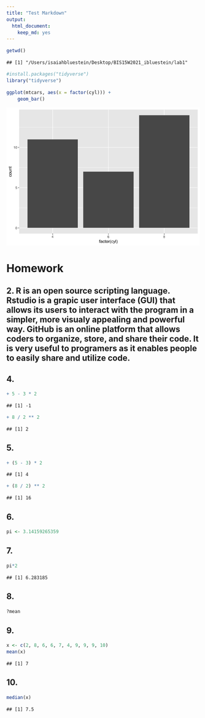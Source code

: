 ```yaml
---
title: "Test Markdown"
output: 
  html_document: 
    keep_md: yes
---
```




```r
getwd()
```

```
## [1] "/Users/isaiahbluestein/Desktop/BIS15W2021_ibluestein/lab1"
```




```r
#install.packages("tidyverse")
library("tidyverse")
```


```r
ggplot(mtcars, aes(x = factor(cyl))) +
    geom_bar()
```

![](First-Rmarkdown_files/figure-html/unnamed-chunk-2-1.png)<!-- -->

# Homework
## 2. R is an open source scripting language. Rstudio is a grapic user interface (GUI) that allows its users to interact with the program in a simpler, more visualy appealing and powerful way. GitHub is an online platform that allows coders to organize, store, and share their code. It is very useful to programers as it enables people to easily share and utilize code. 
## 4. 

```r
+ 5 - 3 * 2
```

```
## [1] -1
```

```r
+ 8 / 2 ** 2
```

```
## [1] 2
```
## 5. 

```r
+ (5 - 3) * 2
```

```
## [1] 4
```

```r
+ (8 / 2) ** 2
```

```
## [1] 16
```
## 6. 

```r
pi <- 3.14159265359 
```

## 7. 

```r
pi*2
```

```
## [1] 6.283185
```
## 8. 

```r
?mean
```

## 9. 

```r
x <- c(2, 8, 6, 6, 7, 4, 9, 9, 9, 10)
mean(x)
```

```
## [1] 7
```
## 10.

```r
median(x)
```

```
## [1] 7.5
```

